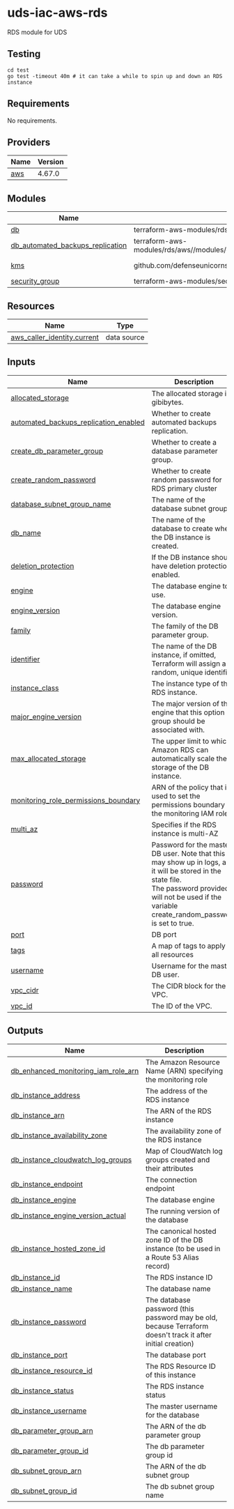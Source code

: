 # uds-iac-aws-rds

RDS module for UDS

## Testing

```
cd test
go test -timeout 40m # it can take a while to spin up and down an RDS instance
```

<!-- BEGIN_TF_DOCS -->
## Requirements

No requirements.

## Providers

| Name | Version |
|------|---------|
| <a name="provider_aws"></a> [aws](#provider\_aws) | 4.67.0 |

## Modules

| Name | Source | Version |
|------|--------|---------|
| <a name="module_db"></a> [db](#module\_db) | terraform-aws-modules/rds/aws | 5.9.0 |
| <a name="module_db_automated_backups_replication"></a> [db\_automated\_backups\_replication](#module\_db\_automated\_backups\_replication) | terraform-aws-modules/rds/aws//modules/db_instance_automated_backups_replication | 5.9.0 |
| <a name="module_kms"></a> [kms](#module\_kms) | github.com/defenseunicorns/uds-iac-aws-kms | v0.0.1-alpha |
| <a name="module_security_group"></a> [security\_group](#module\_security\_group) | terraform-aws-modules/security-group/aws | 4.17.2 |

## Resources

| Name | Type |
|------|------|
| [aws_caller_identity.current](https://registry.terraform.io/providers/hashicorp/aws/latest/docs/data-sources/caller_identity) | data source |

## Inputs

| Name | Description | Type | Default | Required |
|------|-------------|------|---------|:--------:|
| <a name="input_allocated_storage"></a> [allocated\_storage](#input\_allocated\_storage) | The allocated storage in gibibytes. | `number` | `0` | no |
| <a name="input_automated_backups_replication_enabled"></a> [automated\_backups\_replication\_enabled](#input\_automated\_backups\_replication\_enabled) | Whether to create automated backups replication. | `bool` | `false` | no |
| <a name="input_create_db_parameter_group"></a> [create\_db\_parameter\_group](#input\_create\_db\_parameter\_group) | Whether to create a database parameter group. | `bool` | `false` | no |
| <a name="input_create_random_password"></a> [create\_random\_password](#input\_create\_random\_password) | Whether to create random password for RDS primary cluster | `bool` | `true` | no |
| <a name="input_database_subnet_group_name"></a> [database\_subnet\_group\_name](#input\_database\_subnet\_group\_name) | The name of the database subnet group. | `string` | `""` | no |
| <a name="input_db_name"></a> [db\_name](#input\_db\_name) | The name of the database to create when the DB instance is created. | `string` | `""` | no |
| <a name="input_deletion_protection"></a> [deletion\_protection](#input\_deletion\_protection) | If the DB instance should have deletion protection enabled. | `bool` | `false` | no |
| <a name="input_engine"></a> [engine](#input\_engine) | The database engine to use. | `string` | `""` | no |
| <a name="input_engine_version"></a> [engine\_version](#input\_engine\_version) | The database engine version. | `string` | `""` | no |
| <a name="input_family"></a> [family](#input\_family) | The family of the DB parameter group. | `string` | `""` | no |
| <a name="input_identifier"></a> [identifier](#input\_identifier) | The name of the DB instance, if omitted, Terraform will assign a random, unique identifier. | `string` | `""` | no |
| <a name="input_instance_class"></a> [instance\_class](#input\_instance\_class) | The instance type of the RDS instance. | `string` | `""` | no |
| <a name="input_major_engine_version"></a> [major\_engine\_version](#input\_major\_engine\_version) | The major version of the engine that this option group should be associated with. | `string` | `""` | no |
| <a name="input_max_allocated_storage"></a> [max\_allocated\_storage](#input\_max\_allocated\_storage) | The upper limit to which Amazon RDS can automatically scale the storage of the DB instance. | `number` | `0` | no |
| <a name="input_monitoring_role_permissions_boundary"></a> [monitoring\_role\_permissions\_boundary](#input\_monitoring\_role\_permissions\_boundary) | ARN of the policy that is used to set the permissions boundary for the monitoring IAM role | `string` | `null` | no |
| <a name="input_multi_az"></a> [multi\_az](#input\_multi\_az) | Specifies if the RDS instance is multi-AZ | `bool` | `true` | no |
| <a name="input_password"></a> [password](#input\_password) | Password for the master DB user. Note that this may show up in logs, and it will be stored in the state file.<br>  The password provided will not be used if the variable create\_random\_password is set to true. | `string` | `null` | no |
| <a name="input_port"></a> [port](#input\_port) | DB port | `number` | `5432` | no |
| <a name="input_tags"></a> [tags](#input\_tags) | A map of tags to apply to all resources | `map(string)` | `{}` | no |
| <a name="input_username"></a> [username](#input\_username) | Username for the master DB user. | `string` | `""` | no |
| <a name="input_vpc_cidr"></a> [vpc\_cidr](#input\_vpc\_cidr) | The CIDR block for the VPC. | `string` | `""` | no |
| <a name="input_vpc_id"></a> [vpc\_id](#input\_vpc\_id) | The ID of the VPC. | `string` | `""` | no |

## Outputs

| Name | Description |
|------|-------------|
| <a name="output_db_enhanced_monitoring_iam_role_arn"></a> [db\_enhanced\_monitoring\_iam\_role\_arn](#output\_db\_enhanced\_monitoring\_iam\_role\_arn) | The Amazon Resource Name (ARN) specifying the monitoring role |
| <a name="output_db_instance_address"></a> [db\_instance\_address](#output\_db\_instance\_address) | The address of the RDS instance |
| <a name="output_db_instance_arn"></a> [db\_instance\_arn](#output\_db\_instance\_arn) | The ARN of the RDS instance |
| <a name="output_db_instance_availability_zone"></a> [db\_instance\_availability\_zone](#output\_db\_instance\_availability\_zone) | The availability zone of the RDS instance |
| <a name="output_db_instance_cloudwatch_log_groups"></a> [db\_instance\_cloudwatch\_log\_groups](#output\_db\_instance\_cloudwatch\_log\_groups) | Map of CloudWatch log groups created and their attributes |
| <a name="output_db_instance_endpoint"></a> [db\_instance\_endpoint](#output\_db\_instance\_endpoint) | The connection endpoint |
| <a name="output_db_instance_engine"></a> [db\_instance\_engine](#output\_db\_instance\_engine) | The database engine |
| <a name="output_db_instance_engine_version_actual"></a> [db\_instance\_engine\_version\_actual](#output\_db\_instance\_engine\_version\_actual) | The running version of the database |
| <a name="output_db_instance_hosted_zone_id"></a> [db\_instance\_hosted\_zone\_id](#output\_db\_instance\_hosted\_zone\_id) | The canonical hosted zone ID of the DB instance (to be used in a Route 53 Alias record) |
| <a name="output_db_instance_id"></a> [db\_instance\_id](#output\_db\_instance\_id) | The RDS instance ID |
| <a name="output_db_instance_name"></a> [db\_instance\_name](#output\_db\_instance\_name) | The database name |
| <a name="output_db_instance_password"></a> [db\_instance\_password](#output\_db\_instance\_password) | The database password (this password may be old, because Terraform doesn't track it after initial creation) |
| <a name="output_db_instance_port"></a> [db\_instance\_port](#output\_db\_instance\_port) | The database port |
| <a name="output_db_instance_resource_id"></a> [db\_instance\_resource\_id](#output\_db\_instance\_resource\_id) | The RDS Resource ID of this instance |
| <a name="output_db_instance_status"></a> [db\_instance\_status](#output\_db\_instance\_status) | The RDS instance status |
| <a name="output_db_instance_username"></a> [db\_instance\_username](#output\_db\_instance\_username) | The master username for the database |
| <a name="output_db_parameter_group_arn"></a> [db\_parameter\_group\_arn](#output\_db\_parameter\_group\_arn) | The ARN of the db parameter group |
| <a name="output_db_parameter_group_id"></a> [db\_parameter\_group\_id](#output\_db\_parameter\_group\_id) | The db parameter group id |
| <a name="output_db_subnet_group_arn"></a> [db\_subnet\_group\_arn](#output\_db\_subnet\_group\_arn) | The ARN of the db subnet group |
| <a name="output_db_subnet_group_id"></a> [db\_subnet\_group\_id](#output\_db\_subnet\_group\_id) | The db subnet group name |
<!-- END_TF_DOCS -->
